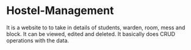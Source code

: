 # Hostel-Management
It is a website to to take in details of students, warden, room, mess and block. It can be viewed, edited and deleted. It basically does CRUD operations with the data.
